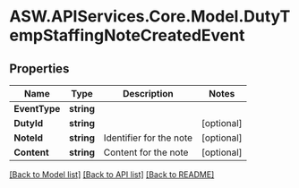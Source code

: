 # ASW.APIServices.Core.Model.DutyTempStaffingNoteCreatedEvent
## Properties

Name | Type | Description | Notes
------------ | ------------- | ------------- | -------------
**EventType** | **string** |  | 
**DutyId** | **string** |  | [optional] 
**NoteId** | **string** | Identifier for the note | [optional] 
**Content** | **string** | Content for the note | [optional] 

[[Back to Model list]](../README.md#documentation-for-models) [[Back to API list]](../README.md#documentation-for-api-endpoints) [[Back to README]](../README.md)


